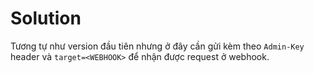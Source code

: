 # Solution

Tương tự như version đầu tiên nhưng ở đây cần gửi kèm theo `Admin-Key` header và `target=<WEBHOOK>` để nhận được request ở webhook.
